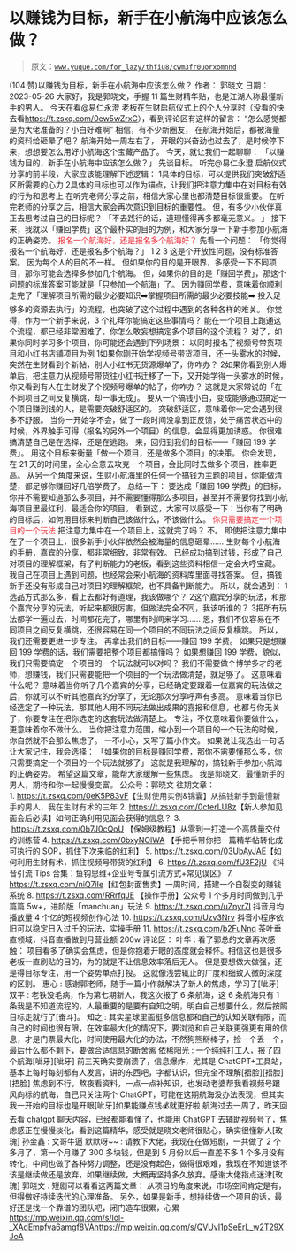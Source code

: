 # 以赚钱为目标，新手在小航海中应该怎么做？

> 原文：[`www.yuque.com/for_lazy/thfiu8/cwm3fr0uorxomnnd`](https://www.yuque.com/for_lazy/thfiu8/cwm3fr0uorxomnnd)

<ne-h2 id="af4862c1" data-lake-id="af4862c1"><ne-heading-ext><ne-heading-anchor></ne-heading-anchor><ne-heading-fold></ne-heading-fold></ne-heading-ext><ne-heading-content><ne-text id="ufe1fb81e">(104 赞)以赚钱为目标，新手在小航海中应该怎么做？</ne-text></ne-heading-content></ne-h2> <ne-p id="uac73274c" data-lake-id="uac73274c"><ne-text id="u5a42e556">作者： 郭晓文</ne-text></ne-p> <ne-p id="uc21b1a5b" data-lake-id="uc21b1a5b"><ne-text id="u3be3c431">日期：2023-05-26</ne-text></ne-p> <ne-p id="u11c48b02" data-lake-id="u11c48b02"><ne-text id="u1ce34a98">大家好，我是郭晓文，手握 11 篇生财精华贴，也是江湖人称最懂新手的男人。</ne-text></ne-p> <ne-p id="u7be07301" data-lake-id="u7be07301"><ne-text id="u4c0ea4ab">今天在看@易仁永澄 老板在生财启航仪式上的个人分享时（没看的快去看</ne-text>[<ne-text id="ud51cfdf6">https://t.zsxq.com/0ew5wZrxC</ne-text>](https://t.zsxq.com/0ew5wZrxC)<ne-text id="ud631505d">），看到评论区有这样的留言：</ne-text></ne-p> <ne-p id="u75e46339" data-lake-id="u75e46339"><ne-text id="u3a899098">“怎么感觉都是为大佬准备的？小白好难啊”</ne-text></ne-p> <ne-p id="u30314403" data-lake-id="u30314403"><ne-text id="u7f670701">相信，有不少新圈友，</ne-text></ne-p> <ne-p id="u2e2cff6d" data-lake-id="u2e2cff6d"><ne-text id="uc741d490">在航海开始后，都被海量的资料给砸晕了吧？</ne-text></ne-p> <ne-p id="u78e2c329" data-lake-id="u78e2c329"><ne-text id="ub3c84f4b">航海开始一周左右了，</ne-text></ne-p> <ne-p id="u613ebed3" data-lake-id="u613ebed3"><ne-text id="ub2251363">开眼的兴奋劲也过去了，是时候停下来，想想要怎么用好小航海这个宝藏产品了。</ne-text></ne-p> <ne-p id="u82eccd18" data-lake-id="u82eccd18"><ne-text id="uf2d8dd9b">今天，就让我们一起聊聊：</ne-text></ne-p> <ne-p id="u8a67cba9" data-lake-id="u8a67cba9"><ne-text id="u64649d33">「以赚钱为目的，新手在小航海中应该怎么做？」</ne-text></ne-p> <ne-hole id="uc2beed21" data-lake-id="uc2beed21"><ne-card data-card-name="hr" data-card-type="block" id="UVHqS" data-event-boundary="card"><ne-p id="ubeeec8c1" data-lake-id="ubeeec8c1"><ne-text id="u9db1cea8">先谈目标。</ne-text></ne-p> <ne-p id="u69bddcea" data-lake-id="u69bddcea"><ne-text id="u4892e73c">听完@易仁永澄 启航仪式分享的前半段，大家应该能理解下述逻辑：</ne-text></ne-p> <ne-oli index-type="0"><ne-oli-i>1</ne-oli-i><ne-oli-c class="ne-oli-content" id="u23d323d7" data-lake-id="u23d323d7"><ne-text id="u467cd7c3">具体的目标，可以提供我们突破舒适区所需要的心力</ne-text></ne-oli-c></ne-oli> <ne-oli index-type="0"><ne-oli-i>2</ne-oli-i><ne-oli-c class="ne-oli-content" id="u92ac8bf3" data-lake-id="u92ac8bf3"><ne-text id="u0d387018">具体的目标也可以作为锚点，让我们把注意力集中在对目标有效的行为和思考上</ne-text></ne-oli-c></ne-oli> <ne-p id="u39eaf6fc" data-lake-id="u39eaf6fc"><ne-text id="u02434ec4">在听完老师分享之前，相信大家心里也都清楚目标很重要。</ne-text></ne-p> <ne-p id="u43e0cbf1" data-lake-id="u43e0cbf1"><ne-text id="ufc588009">在听完老师的分享之后，相信大家会再次意识到目标的重要性。</ne-text></ne-p> <ne-p id="u2b30945b" data-lake-id="u2b30945b"><ne-text id="u3791dcc9">但，有多少小伙伴真正去思考过自己的目标呢？</ne-text></ne-p> <ne-p id="ua26cb363" data-lake-id="ua26cb363"><ne-text id="u0dfe0be5" ne-bold="true">「不去践行的话，道理懂得再多都毫无意义。 」</ne-text></ne-p> <ne-p id="u1ea64693" data-lake-id="u1ea64693"><ne-text id="u63569054">接下来，我就以「赚回学费」这个最朴实的目的为例，和大家分享一下新手参加小航海的正确姿势。</ne-text></ne-p> <ne-hole id="u1388eeb4" data-lake-id="u1388eeb4"><ne-card data-card-name="hr" data-card-type="block" id="qProG" data-event-boundary="card"><ne-h2 id="ad303f78" data-lake-id="ad303f78"><ne-heading-ext><ne-heading-anchor></ne-heading-anchor><ne-heading-fold></ne-heading-fold></ne-heading-ext><ne-heading-content><ne-text id="ub32163aa" style="color: rgb(236, 40, 52);">报名一个航海好，还是报名多个航海好？</ne-text></ne-heading-content></ne-h2> <ne-p id="u02ce8e8f" data-lake-id="u02ce8e8f"><ne-text id="u349a5625">先看一个问题：</ne-text></ne-p> <ne-p id="u6f78cf27" data-lake-id="u6f78cf27"><ne-text id="u674738b4">「你觉得报名一个航海好，还是报名多个航海？」</ne-text></ne-p> <ne-p id="u64ae14a6" data-lake-id="u64ae14a6"><ne-text id="u33823c0c">1</ne-text></ne-p> <ne-p id="ub19e9d70" data-lake-id="ub19e9d70"><ne-text id="u722e1a65">2</ne-text></ne-p> <ne-p id="u5bb0b03a" data-lake-id="u5bb0b03a"><ne-text id="u6b7acb98">3</ne-text></ne-p> <ne-p id="ufbe1d937" data-lake-id="ufbe1d937"><ne-text id="u66cceedf">这是个开放性问题，没有标准答案。</ne-text></ne-p> <ne-p id="u66ea0987" data-lake-id="u66ea0987"><ne-text id="u7f667461">因为每个人的目的不一样。</ne-text></ne-p> <ne-p id="u8a18c7ca" data-lake-id="u8a18c7ca"><ne-text id="ub107a2ed">但如果你的目的是开眼界，多感受一下不同项目，那你可能会选择多参加几个航海。</ne-text></ne-p> <ne-p id="uc1e7d5d2" data-lake-id="uc1e7d5d2"><ne-text id="ued86ecc9">但，如果你的目的是「赚回学费」，那这个问题的标准答案可能就是「只参加一个航海」了。</ne-text></ne-p> <ne-p id="u81b6fc13" data-lake-id="u81b6fc13"><ne-text id="u4e41f2ae">因为赚回学费，意味着你顺利走完了「理解项目所需的最少必要知识➡️掌握项目所需的最少必要技能➡️ 投入足够多的资源去执行」的流程，也突破了这个过程中遇到的各种各样的难关。</ne-text></ne-p> <ne-p id="u36a89b36" data-lake-id="u36a89b36"><ne-text id="ucd8935ed" ne-bold="true">你觉得，作为一个新手来说，3 个礼拜你能搞定这些事情吗？</ne-text></ne-p> <ne-p id="u269d5f39" data-lake-id="u269d5f39"><ne-text id="u0425be0c">能在一个项目上跑通这个流程，都已经非常困难了。你怎么敢妄想搞定多个项目的这个流程？</ne-text></ne-p> <ne-p id="u61a2be4b" data-lake-id="u61a2be4b"><ne-text id="u2777fc69">对了，如果你同时学习多个项目，你可能还会遇到下列场景：</ne-text></ne-p> <ne-p id="ud4d156b3" data-lake-id="ud4d156b3"><ne-text id="u30887696">以同时报名了视频号带货项目和小红书店铺项目为例</ne-text></ne-p> <ne-oli index-type="0"><ne-oli-i>1</ne-oli-i><ne-oli-c class="ne-oli-content" id="u62f5fac0" data-lake-id="u62f5fac0"><ne-text id="u6d07253f">如果你刚开始学视频号带货项目，还一头雾水的时候，突然在生财看到个新帖，别人小红书无货源爆单了，你咋办？</ne-text></ne-oli-c></ne-oli> <ne-oli index-type="0"><ne-oli-i>2</ne-oli-i><ne-oli-c class="ne-oli-content" id="u9000f7d7" data-lake-id="u9000f7d7"><ne-text id="uec18c061">如果你看到别人爆单后，把注意力从视频号带货往小红书迁移了一下，又开始学得一头雾水的时候，你又看到有人在生财发了个视频号爆单的帖子，你咋办？</ne-text></ne-oli-c></ne-oli> <ne-p id="u7a386b15" data-lake-id="u7a386b15"><ne-text id="uccd2e921">这就是大家常说的「在不同项目之间反复横跳，却一事无成」。</ne-text></ne-p> <ne-p id="u8143146f" data-lake-id="u8143146f"><ne-text id="ub8de82d0">要从一个搞钱小白，变成能够通过搞定一个项目赚到钱的人，是需要突破舒适区的。</ne-text></ne-p> <ne-p id="u711954e3" data-lake-id="u711954e3"><ne-text id="u9a8d8636">突破舒适区，意味着你一定会遇到很多不舒服。</ne-text></ne-p> <ne-p id="u53d77861" data-lake-id="u53d77861"><ne-text id="u26d16c46">当你一开始学不会，做了一段时间没拿到正反馈，处于痛苦状态中的时候，外界触手可得（报名的另外一个项目）的信息，会显得更加诱惑。</ne-text></ne-p> <ne-p id="u56c54709" data-lake-id="u56c54709"><ne-text id="ub69c07b1" ne-bold="true">你很难搞清楚自己是在选择，还是在逃跑。</ne-text></ne-p> <ne-hole id="ua45b889b" data-lake-id="ua45b889b"><ne-card data-card-name="hr" data-card-type="block" id="OCUgv" data-event-boundary="card"><ne-p id="ue24cd4f9" data-lake-id="ue24cd4f9"><ne-text id="u7f2a331f">来，回归到我们的目标——「赚回 199 学费」。</ne-text></ne-p> <ne-p id="ue0098737" data-lake-id="ue0098737"><ne-text id="ub5f716ba">用这个目标来衡量「做一个项目，还是做多个项目」的决策。</ne-text></ne-p> <ne-p id="u8efe8c83" data-lake-id="u8efe8c83"><ne-text id="uc3acf02f">你会发现，在 21 天的时间里，全心全意去攻克一个项目，会比同时去做多个项目，胜率更高。</ne-text></ne-p> <ne-p id="u8f04f55f" data-lake-id="u8f04f55f"><ne-text id="u09aa827c">从另一个角度来说，生财小航海里的任何一个搞钱为主题的项目，你能做清楚，都足够你赚回好几倍学费了。</ne-text></ne-p> <ne-p id="uf95577e3" data-lake-id="uf95577e3"><ne-text id="u0642f3e6">总结一下：</ne-text></ne-p> <ne-p id="ua2cc476b" data-lake-id="ua2cc476b"><ne-text id="u722730d6" ne-bold="true">要达成「赚回 199 学费」的目标，你并不需要知道那么多项目，并不需要懂得那么多项目，甚至并不需要你找到小航海项目里最红利、最适合你的项目。</ne-text></ne-p> <ne-p id="uaf136c3e" data-lake-id="uaf136c3e"><ne-text id="u53743b51" ne-bold="true">看到这，大家可以感受一下：当你有了明确的目标后，如何用目标来判断自己该做什么，不该做什么。</ne-text></ne-p> <ne-hole id="u7e8eb6ed" data-lake-id="u7e8eb6ed"><ne-card data-card-name="hr" data-card-type="block" id="hNF7l" data-event-boundary="card"><ne-h2 id="705faa8d" data-lake-id="705faa8d"><ne-heading-ext><ne-heading-anchor></ne-heading-anchor><ne-heading-fold></ne-heading-fold></ne-heading-ext><ne-heading-content><ne-text id="ufd7082c0" style="color: rgb(236, 40, 52);">你只需要搞定一个项目的一个玩法</ne-text></ne-heading-content></ne-h2> <ne-p id="ucf6d2d3e" data-lake-id="ucf6d2d3e"><ne-text id="u285172ca">把注意力集中在一个项目上，这就完了吗？</ne-text></ne-p> <ne-p id="u0500dda2" data-lake-id="u0500dda2"><ne-text id="u21447799">不。</ne-text></ne-p> <ne-p id="u988790a7" data-lake-id="u988790a7"><ne-text id="ubb4f0638">即使把注意力集中在了一个项目上，很多新手小伙伴依然会被海量的信息砸晕……</ne-text></ne-p> <ne-p id="u8eacf369" data-lake-id="u8eacf369"><ne-text id="uaaf183a3">生财每个小航海的手册，嘉宾的分享，都非常细致，非常有效。</ne-text></ne-p> <ne-p id="udec88922" data-lake-id="udec88922"><ne-text id="u7835b2ad">已经成功搞到过钱，形成了自己对项目的理解框架，有了判断能力的老板，看到这些资料相信一定会大呼宝藏。</ne-text></ne-p> <ne-p id="u47fa9cd9" data-lake-id="u47fa9cd9"><ne-text id="ue7b853fb">我自己在项目上遇到问题，也经常会来小航海的资料库里面寻找答案。</ne-text></ne-p> <ne-p id="u98269eaa" data-lake-id="u98269eaa"><ne-text id="u02d1bf63">但，搞钱新手还没有形成自己对项目的理解框架，也不具备判断能力。</ne-text></ne-p> <ne-p id="ue33d6de0" data-lake-id="ue33d6de0"><ne-text id="u9b764e23">所以，就会遇到：</ne-text></ne-p> <ne-oli index-type="0"><ne-oli-i>1</ne-oli-i><ne-oli-c class="ne-oli-content" id="u0c844e9d" data-lake-id="u0c844e9d"><ne-text id="u63a9f71b">选品方式那么多，看上去都好有道理，我该做哪个？</ne-text></ne-oli-c></ne-oli> <ne-oli index-type="0"><ne-oli-i>2</ne-oli-i><ne-oli-c class="ne-oli-content" id="ub7d7e91c" data-lake-id="ub7d7e91c"><ne-text id="ue023ffe1">这个嘉宾分享的玩法，和那个嘉宾分享的玩法，听起来都很厉害，但做法完全不同，我该听谁的？</ne-text></ne-oli-c></ne-oli> <ne-oli index-type="0"><ne-oli-i>3</ne-oli-i><ne-oli-c class="ne-oli-content" id="u5fab0d93" data-lake-id="u5fab0d93"><ne-text id="u3eac5d7c">把所有玩法都学一遍过去，时间都花完了，哪里有时间来学习……</ne-text></ne-oli-c></ne-oli> <ne-p id="uff95111e" data-lake-id="uff95111e"><ne-text id="u55cf50d2">恩，我们不仅容易在不同项目之间反复横跳，还很容易在同一个项目的不同玩法之间反复横跳。</ne-text></ne-p> <ne-p id="u22f9684c" data-lake-id="u22f9684c"><ne-text id="uc65a473a">所以，我们还需要更进一步专注。</ne-text></ne-p> <ne-p id="ubd82710b" data-lake-id="ubd82710b"><ne-text id="u46b9777e">再拿出我们的目标——赚回 199 学费。</ne-text></ne-p> <ne-p id="uc5985da8" data-lake-id="uc5985da8"><ne-text id="u7ef65965">如果只是想赚回 199 学费的话，我们需要把整个项目都搞懂吗？</ne-text></ne-p> <ne-p id="u6dfc8853" data-lake-id="u6dfc8853"><ne-text id="uaf229093">如果想赚回 199 学费，貌似，我们只需要搞定一个项目的一个玩法就可以对吗？</ne-text></ne-p> <ne-p id="ud2eb84d3" data-lake-id="ud2eb84d3"><ne-text id="u41a35099">我们不需要做个博学多才的老师，想赚钱，我们只需要能把一个项目的一个玩法做清楚，就足够了。</ne-text></ne-p> <ne-p id="u0f914009" data-lake-id="u0f914009"><ne-text id="u38e3738b">这意味着什么呢？</ne-text></ne-p> <ne-p id="uec987940" data-lake-id="uec987940"><ne-text id="u06e538d5">意味着当你听了几个嘉宾的分享，已经确定要跟着一位嘉宾的玩法做之后，你就可以不听其他嘉宾的分享了，无论那次分享呼声有多高。</ne-text></ne-p> <ne-p id="u0716e287" data-lake-id="u0716e287"><ne-text id="ua278e82a">意味着当你已经选定了一种玩法，那其他人用不同玩法做出成果的喜报和信息，也都与你无关了，你要专注在把你选定的这套玩法做清楚上。</ne-text></ne-p> <ne-p id="u9a260699" data-lake-id="u9a260699"><ne-text id="u219cdee9" ne-bold="true">专注，不仅意味着你要做什么，更意味着你不做什么。</ne-text></ne-p> <ne-p id="u33e8152e" data-lake-id="u33e8152e"><ne-text id="u2fe407dc">当你把注意力范围，缩小到一个项目的一个玩法的时候，你自然就不会那么焦虑了。</ne-text></ne-p> <ne-hole id="u2594d7be" data-lake-id="u2594d7be"><ne-card data-card-name="hr" data-card-type="block" id="hK4XM" data-event-boundary="card"><ne-p id="ucb17f268" data-lake-id="ucb17f268"><ne-text id="u2406f97a">一不小心，又写了篇小作文。</ne-text></ne-p> <ne-p id="u0d042cf7" data-lake-id="u0d042cf7"><ne-text id="u3adb44f5">如果说让我选出一句话让大家记住，我会选择：</ne-text></ne-p> <ne-p id="u4b689198" data-lake-id="u4b689198"><ne-text id="uea8f2c2c" ne-bold="true">「如果你的目标是赚回学费，那你不需要懂那么多，你只需要搞定一个项目的一个玩法就够了」</ne-text></ne-p> <ne-p id="u146b9b2d" data-lake-id="u146b9b2d"><ne-text id="u117bab68">这就是我理解的，搞钱新手参加小航海的正确姿势。</ne-text></ne-p> <ne-p id="u31d4d2cc" data-lake-id="u31d4d2cc"><ne-text id="u9d61b917">希望这篇文章，能帮大家缓解一些焦虑。</ne-text></ne-p> <ne-p id="ud2250c4b" data-lake-id="ud2250c4b"><ne-text id="u479df026">我是郭晓文，最懂新手的男人，期待和你一起慢慢变富。</ne-text></ne-p> <ne-p id="u7e6243a1" data-lake-id="u7e6243a1"><ne-text id="u1e478899">公众号：郭晓文</ne-text></ne-p> <ne-p id="u0ed2f19d" data-lake-id="u0ed2f19d"><ne-text id="uae4fcae7">往期文章：</ne-text></ne-p> <ne-p id="uc4d08e4d" data-lake-id="uc4d08e4d"><ne-text id="u8b58208f">1. </ne-text>[<ne-text id="u8d0fbf5e">https://t.zsxq.com/0eK5P83vF</ne-text>](https://t.zsxq.com/0eK5P83vF)<ne-text id="uf19f95c1" style="background-color: rgb(255, 255, 255); color: rgb(47, 48, 52);">【生财使用实例&锦囊】从搞钱新手到最懂新手的男人，我在生财有术的三年</ne-text></ne-p> <ne-p id="u01eb7e0e" data-lake-id="u01eb7e0e"><ne-text id="uc7ed18a6">2\.</ne-text> [<ne-text id="ubd7fa6f7">https://t.zsxq.com/0cterLU8z</ne-text>](https://t.zsxq.com/0cterLU8z)<ne-text id="ubcc1d6b5">【新人参加见面会后必读】如何正确利用见面会获得的信息？</ne-text></ne-p> <ne-p id="u30433585" data-lake-id="u30433585"><ne-text id="ub10ecf7e">3\.  </ne-text>[<ne-text id="u871832a3">https://t.zsxq.com/0b7J0cQoU</ne-text>](https://t.zsxq.com/0b7J0cQoU) <ne-text id="u4dc4a1a9">【保姆级教程】从零到一打造一个高质量交付的训练营</ne-text></ne-p> <ne-p id="ua6f8948b" data-lake-id="ua6f8948b"><ne-text id="u408b0970">4\.</ne-text> [<ne-text id="u321a8b94">https://t.zsxq.com/0bxyNOlWA</ne-text>](https://t.zsxq.com/0bxyNOlWA) <ne-text id="u14bd0095">【手把手带你把一篇精华帖转化成可执行的 SOP，抓住下次来临的红利】</ne-text></ne-p> <ne-p id="ue5b59883" data-lake-id="ue5b59883"><ne-text id="u0aefe6fe">5\.</ne-text> [<ne-text id="u8fa12a42">https://t.zsxq.com/03UbAyJAE</ne-text>](https://t.zsxq.com/03UbAyJAE)<ne-text id="u5b97f195">【如何利用生财有术，抓住视频号带货的红利】</ne-text></ne-p> <ne-p id="u2591537b" data-lake-id="u2591537b"><ne-text id="u68cbde3d">6\.</ne-text> [<ne-text id="ub0e267ff">https://t.zsxq.com/fU3F2jU</ne-text>](https://t.zsxq.com/fU3F2jU) <ne-text id="u4fbb7168">《抖音引流 Tips 合集：鱼钩思维+企业号专属引流方式+常见误区》</ne-text></ne-p> <ne-p id="ue8d1fe38" data-lake-id="ue8d1fe38"><ne-text id="ue009ac48">7\.</ne-text> [<ne-text id="u847fcb75">https://t.zsxq.com/niQ7iIe</ne-text>](https://t.zsxq.com/niQ7iIe)<ne-text id="u2402e3ea">【红包封面售卖】一周时间，搭建一个自裂变的赚钱系统</ne-text></ne-p> <ne-p id="ua268d38b" data-lake-id="ua268d38b"><ne-text id="u5f5616e7">8\.</ne-text> [<ne-text id="u87a9c238">https://t.zsxq.com/RRrfqJE</ne-text>](https://t.zsxq.com/RRrfqJE) <ne-text id="u409aa3db">【操作手册】公众号 1 个多月时间做到几乎篇篇 5w+，进阶版「manchuan」玩法</ne-text></ne-p> <ne-p id="u5ff4e25d" data-lake-id="u5ff4e25d"><ne-text id="uac85b603">9\.</ne-text> [<ne-text id="u90021469">https://t.zsxq.com/uZnyr7I</ne-text>](https://t.zsxq.com/uZnyr7I) <ne-text id="u2345cdc2">抖音月均播放量 4 个亿的短视频创作心法</ne-text></ne-p> <ne-p id="u4860f1a3" data-lake-id="u4860f1a3"><ne-text id="u69fba4f6">10\.</ne-text> [<ne-text id="u480f795f">https://t.zsxq.com/Uzv3Nrv</ne-text>](https://t.zsxq.com/Uzv3Nrv) <ne-text id="u93d20193">抖音小程序依旧可以稳定日入过千的玩法，实操手册</ne-text></ne-p> <ne-p id="u6bc2e492" data-lake-id="u6bc2e492"><ne-text id="uc843d3fc">11\.</ne-text> [<ne-text id="u52512488">https://t.zsxq.com/b2FuNnq</ne-text>](https://t.zsxq.com/b2FuNnq) <ne-text id="u1086589c">茶叶垂直领域，抖音直播做到月营业额 200w</ne-text></ne-p> <ne-hole id="u0cc9e36a" data-lake-id="u0cc9e36a"><ne-card data-card-name="hr" data-card-type="block" id="M4ENJ" data-event-boundary="card"><ne-p id="ua3f7b2af" data-lake-id="ua3f7b2af"><ne-text id="ufa1950af">评论区：</ne-text></ne-p> <ne-p id="u4e1f6db9" data-lake-id="u4e1f6db9"><ne-text id="ub07e23db">叶华 : 看了郭总的文章再次感触：</ne-text> <ne-text id="u7063105f">项目看多了确实会焦虑，但是你抱着开眼的态度就会释怀。相信这也是很多老板一直刷贴的目的，为的就是不让信息效率落后无人。</ne-text> <ne-text id="ue5bac838">但是要想做大做强，还是得目标专注，用一个姿势单点打投。</ne-text> <ne-text id="uc13e672f">这就像浅尝辄止的广度和细致入微的深度的区别。</ne-text> <ne-text id="ue4c19aba">惠心 : 感谢郭老师，随手一篇小作就解决了新人的焦虑，学习了[呲牙]</ne-text> <ne-text id="u3e2738c4">双平 : 老铁没毛病，作为第七期新人，我这次报了 6 条航海，这 6 条航海只有 1 条我是不知道流程的，人最重要的是要有自知之明，明白自己想要什么，然后按照目标走就行了[奋斗]。</ne-text> <ne-text id="u28c1816c">知之 : 其实星球里面挺多信息都和自己的认知关联有限，而自己的时间也很有限，在效率最大化的情况下，要浏览和自己关联更强更有用的信息，才是门票最大化，时间使用最大化的办法，不然狗熊掰棒子，捡一个丢一个，最后什么都不剩下，要做合适信息的断舍离</ne-text> <ne-text id="ub2ae8ff5">依稀阳光 : 一个纯纯打工人，报了四个航海[呲牙][呲牙]</ne-text> <ne-text id="u4f70e9e2">前三天确实要崩溃了，信息爆炸，尤其是 ChatGPT+工具站，基本上每时每刻都有人发言，讲的东西吧，字都认识，但完全不理解[捂脸][捂脸][捂脸]</ne-text></ne-p> <ne-p id="u16bd4e3d" data-lake-id="u16bd4e3d"><ne-text id="ued0cbe88">焦虑到不行，熬夜看资料，一点一点补知识，也发动老婆帮我看视频号跟风向标的航海，自己只关注两个 ChatGPT，可能在这期航海没办法表现，但其实我一开始的目标也是开眼[呲牙]如果能赚点钱💰就更好啦</ne-text></ne-p> <ne-p id="u278d14a4" data-lake-id="u278d14a4"><ne-text id="ud87fdce3">航海过去一周了，昨天回去看 chatgpt 聊天内容，已经都能看懂了，也能用 ChatGPT 去辅助视频号了，焦虑感正在慢慢淡化，看到这篇精华，感受就是晓文老师很贴心，确实很懂新人[玫瑰]</ne-text> <ne-text id="u6b8bc6f4">孙金鑫 : 文哥牛逼</ne-text> <ne-text id="uae8fa8e1">默默呀~~ : 请教下大佬，我现在在做短剧，一共做了 2 个多月了，第一个月赚了 300 多块钱，但是到 5 月份以后一直差不多 1 个多月没有转化，中间也做了各种努力调整，还是没有起色，做得很艰难，我现在不知道该不该是继续做还是放弃，如果继续做，大概再坚持多久放弃。感谢大佬指点迷津[玫瑰]</ne-text> <ne-text id="u3681fb61">郭晓文 : 短剧可以看看这两篇文章：</ne-text></ne-p> <ne-p id="u553c5fe4" data-lake-id="u553c5fe4"><ne-text id="ua0b71013">从项目的角度来说，市场空间肯定是有，但得做好持续迭代的心理准备。</ne-text> <ne-text id="ufc610dd6">另外，如果是新手，想持续做一个项目的话，最好还是找一个靠谱的团队吧，闭门造车很累，心累</ne-text>[<ne-text id="u656a2643">https://mp.weixin.qq.com/s/lol-_XAdEmpfva6amgf8VA</ne-text>](https://mp.weixin.qq.com/s/lol-_XAdEmpfva6amgf8VA)[<ne-text id="u5e9097e8">https://mp.weixin.qq.com/s/QVUvI1pSeErL_w2T29XJoA</ne-text>](https://mp.weixin.qq.com/s/QVUvI1pSeErL_w2T29XJoA)</ne-p></ne-card></ne-hole></ne-card></ne-hole></ne-card></ne-hole></ne-card></ne-hole></ne-card></ne-hole></ne-card></ne-hole>